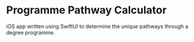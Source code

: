 #  Programme Pathway Calculator
iOS app written using SwiftUI to determine the unique pathways through a degree programme.

